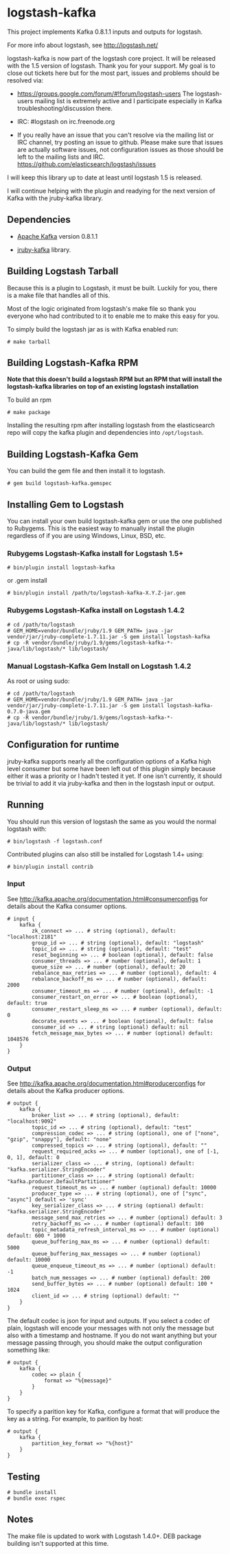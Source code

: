 # logstash-kafka

This project implements Kafka 0.8.1.1 inputs and outputs for logstash.

For more info about logstash, see <http://logstash.net/>

logstash-kafka is now part of the logstash core project.  It will be released with the 1.5 version of logstash.  Thank
you for your support.  My goal is to close out tickets here but for the most part, issues and problems should be
resolved via:

  * https://groups.google.com/forum/#!forum/logstash-users The logstash-users mailing list is extremely active and I 
  participate especially in Kafka troubleshooting/discussion there.
  
  * IRC: #logstash on irc.freenode.org
  
  * If you really have an issue that you can't resolve via the mailing list or IRC channel, try posting an issue to
  github.  Please make sure that issues are actually software issues, not configuration issues as those should be left
  to the mailing lists and IRC. https://github.com/elasticsearch/logstash/issues

I will keep this library up to date at least until logstash 1.5 is released.

I will continue helping with the plugin and readying for the next version of Kafka with the jruby-kafka library.

## Dependencies

* [Apache Kafka] version 0.8.1.1 

* [jruby-kafka] library.

[Apache Kafka]: http://kafka.apache.org/
[jruby-kafka]: https://github.com/joekiller/jruby-kafka

## Building Logstash Tarball

Because this is a plugin to Logstash, it must be built.  Luckily for you, there is a make file that handles all of this.

Most of the logic originated from logstash's make file so thank you everyone who had contributed to it to enable me to
make this easy for you.

To simply build the logstash jar as is with Kafka enabled run:

    # make tarball

## Building Logstash-Kafka RPM

**Note that this doesn't build a logstash RPM but an RPM that will install the logstash-kafka libraries on top of an existing logstash installation**

To build an rpm

    # make package

Installing the resulting rpm after installing logstash from the elasticsearch repo will copy the kafka plugin and dependencies into `/opt/logstash`.


## Building Logstash-Kafka Gem

You can build the gem file and then install it to logstash.

    # gem build logstash-kafka.gemspec

## Installing Gem to Logstash

You can install your own build logstash-kafka gem or use the one published to Rubygems. This is the easiest way to manually install the plugin regardless of if you are using Windows, Linux, BSD, etc.

### Rubygems Logstash-Kafka install for Logstash 1.5+

    # bin/plugin install logstash-kafka

or .gem install

    # bin/plugin install /path/to/logstash-kafka-X.Y.Z-jar.gem

### Rubygems Logstash-Kafka install on Logstash 1.4.2

    # cd /path/to/logstash
    # GEM_HOME=vendor/bundle/jruby/1.9 GEM_PATH= java -jar vendor/jar/jruby-complete-1.7.11.jar -S gem install logstash-kafka
    # cp -R vendor/bundle/jruby/1.9/gems/logstash-kafka-*-java/lib/logstash/* lib/logstash/

### Manual Logstash-Kafka Gem Install on Logstash 1.4.2

As root or using sudo:

    # cd /path/to/logstash
    # GEM_HOME=vendor/bundle/jruby/1.9 GEM_PATH= java -jar vendor/jar/jruby-complete-1.7.11.jar -S gem install logstash-kafka-0.7.0-java.gem
    # cp -R vendor/bundle/jruby/1.9/gems/logstash-kafka-*-java/lib/logstash/* lib/logstash/

## Configuration for runtime

jruby-kafka supports nearly all the configuration options of a Kafka high level consumer but some have been left out of
this plugin simply because either it was a priority or I hadn't tested it yet.  If one isn't currently, it should be
trivial to add it via jruby-kafka and then in the logstash input or output.

## Running

You should run this version of logstash the same as you would the normal logstash with:

    # bin/logstash -f logstash.conf

Contributed plugins can also still be installed for Logstash 1.4+ using:

    # bin/plugin install contrib

### Input

See http://kafka.apache.org/documentation.html#consumerconfigs for details about the Kafka consumer options.

    # input {
        kafka {
            zk_connect => ... # string (optional), default: "localhost:2181"
            group_id => ... # string (optional), default: "logstash"
            topic_id => ... # string (optional), default: "test"
            reset_beginning => ... # boolean (optional), default: false
            consumer_threads => ... # number (optional), default: 1
            queue_size => ... # number (optional), default: 20
            rebalance_max_retries => ... # number (optional), default: 4
            rebalance_backoff_ms => ... # number (optional), default:  2000
            consumer_timeout_ms => ... # number (optional), default: -1
            consumer_restart_on_error => ... # boolean (optional), default: true
            consumer_restart_sleep_ms => ... # number (optional), default: 0
            decorate_events => ... # boolean (optional), default: false
            consumer_id => ... # string (optional) default: nil
            fetch_message_max_bytes => ... # number (optional) default: 1048576
        }
    }

### Output

See http://kafka.apache.org/documentation.html#producerconfigs for details about the Kafka producer options.

    # output {
        kafka {
            broker_list => ... # string (optional), default: "localhost:9092"
            topic_id => ... # string (optional), default: "test"
            compression_codec => ... # string (optional), one of ["none", "gzip", "snappy"], default: "none"
            compressed_topics => ... # string (optional), default: ""
            request_required_acks => ... # number (optional), one of [-1, 0, 1], default: 0
            serializer_class => ... # string, (optional) default: "kafka.serializer.StringEncoder"
            partitioner_class => ... # string (optional) default: "kafka.producer.DefaultPartitioner"
            request_timeout_ms => ... # number (optional) default: 10000
            producer_type => ... # string (optional), one of ["sync", "async"] default => 'sync'
            key_serializer_class => ... # string (optional) default: "kafka.serializer.StringEncoder"
            message_send_max_retries => ... # number (optional) default: 3
            retry_backoff_ms => ... # number (optional) default: 100
            topic_metadata_refresh_interval_ms => ... # number (optional) default: 600 * 1000
            queue_buffering_max_ms => ... # number (optional) default: 5000
            queue_buffering_max_messages => ... # number (optional) default: 10000
            queue_enqueue_timeout_ms => ... # number (optional) default: -1
            batch_num_messages => ... # number (optional) default: 200
            send_buffer_bytes => ... # number (optional) default: 100 * 1024
            client_id => ... # string (optional) default: ""
        }
    }

The default codec is json for input and outputs.  If you select a codec of plain, logstash will encode your messages with not only the message
but also with a timestamp and hostname.  If you do not want anything but your message passing through, you should make
the output configuration something like:

    # output {
        kafka {
            codec => plain {
                format => "%{message}"
            }
        }
    }

To specify a parition key for Kafka, configure a format that will produce the key as a string.  For example, to parition by host:

    # output {
        kafka {
            partition_key_format => "%{host}"
        }
    }
    
## Testing

    # bundle install
    # bundle exec rspec

## Notes

The make file is updated to work with Logstash 1.4.0+.  DEB package building isn't supported at this time.
